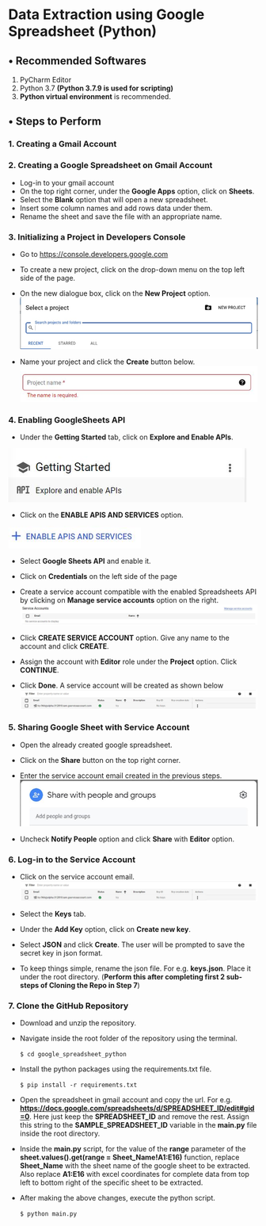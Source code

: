 # Data Extraction using Google Spreadsheet (Python)
## • Recommended Softwares
1. PyCharm Editor
2. Python 3.7 **(Python 3.7.9 is used for scripting)**
3. **Python virtual environment** is recommended.

## • Steps to Perform
### 1. Creating a Gmail Account
### 2. Creating a Google Spreadsheet on Gmail Account
* Log-in to your gmail account
* On the top right corner, under the **Google Apps** option, click on **Sheets**.
* Select the **Blank** option that will open a new spreadsheet.
* Insert some column names and add rows data under them.
* Rename the sheet and save the file with an appropriate name. 

### 3. Initializing a Project in Developers Console
* Go to https://console.developers.google.com
* To create a new project, click on the drop-down menu on the top left side of the page.
* On the new dialogue box, click on the **New Project** option.
![](Images/New_Project.jpg)

* Name your project and click the **Create** button below.
![](Images/Project_Name.JPG)

### 4. Enabling GoogleSheets API
* Under the **Getting Started** tab, click on **Explore and Enable APIs**.


![](Images/Enable_Google_Sheets_API.JPG) 


* Click on the **ENABLE APIS AND SERVICES** option.


![](Images/Enable_API.JPG)

* Select **Google Sheets API** and enable it.
* Click on **Credentials** on the left side of the page
* Create a service account compatible with the enabled Spreadsheets API by clicking on **Manage service accounts** option on the right.
![](Images/Manage_Service_Accounts.JPG)

* Click **CREATE SERVICE ACCOUNT** option. Give any name to the account and click **CREATE**.
* Assign the account with **Editor** role under the **Project** option. Click **CONTINUE**.
* Click **Done**. A service account will be created as shown below
![](Images/Service_Account.JPG)

### 5. Sharing Google Sheet with Service Account
* Open the already created google spreadsheet.
* Click on the **Share** button on the top right corner.
* Enter the service account email created in the previous steps.
![](Images/Sharing_Service_Account.JPG)

* Uncheck **Notify People** option and click **Share** with **Editor** option.

### 6. Log-in to the Service Account
* Click on the service account email.
![](Images/Service_Account.JPG)

* Select the **Keys** tab.
* Under the **Add Key** option, click on **Create new key**.
* Select **JSON** and click **Create**. The user will be prompted to save the secret key in json format.
* To keep things simple, rename the json file. For e.g. **keys.json**. Place it under the root directory. (**Perform this after completing first 2 sub-steps of Cloning the Repo in Step 7**)

### 7. Clone the GitHub Repository

* Download and unzip the repository.

* Navigate inside the root folder of the repository using the terminal.

  `$ cd google_spreadsheet_python`
  
* Install the python packages using the requirements.txt file.

  `$ pip install -r requirements.txt`
  
* Open the spreadsheet in gmail account and copy the url. For e.g. **https://docs.google.com/spreadsheets/d/SPREADSHEET_ID/edit#gid=0**. Here just keep the **SPREADSHEET_ID** and remove the rest. Assign this string to the **SAMPLE_SPREADSHEET_ID** variable in the **main.py** file inside the root directory.
* Inside the **main.py** script, for the value of the **range** parameter of the **sheet.values().get(range = Sheet_Name!A1:E16)** function, replace **Sheet_Name** with the sheet name of the google sheet to be extracted. Also replace **A1:E16** with excel coordinates for complete data from top left to bottom right of the specific sheet to be extracted.
* After making the above changes, execute the python script.

  `$ python main.py`
  
